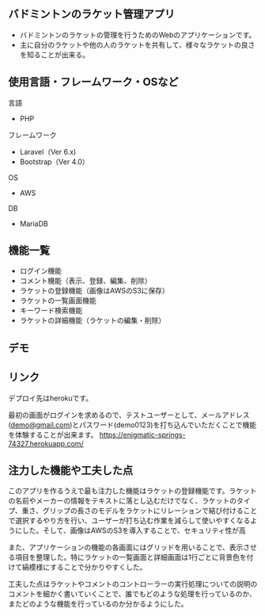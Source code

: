 ## バドミントンのラケット管理アプリ
- バドミントンのラケットの管理を行うためのWebのアプリケーションです。
- 主に自分のラケットや他の人のラケットを共有して、様々なラケットの良さを知ることが出来る。
## 使用言語・フレームワーク・OSなど
言語
- PHP

フレームワーク
- Laravel（Ver 6.x)
- Bootstrap（Ver 4.0）

OS
- AWS

DB
- MariaDB
## 機能一覧
- ログイン機能
- コメント機能（表示、登録、編集、削除）
- ラケットの登録機能（画像はAWSのS3に保存）
- ラケットの一覧画面機能
- キーワード検索機能
- ラケットの詳細機能（ラケットの編集・削除）
## デモ



## リンク
デプロイ先はherokuです。

最初の画面がログインを求めるので、テストユーザーとして、メールアドレス(demo@gmail.com)とパスワード(demo0123)を打ち込んでいただくことで機能を体験することが出来ます。
https://enigmatic-springs-74327.herokuapp.com/

## 注力した機能や工夫した点
このアプリを作るうえで最も注力した機能はラケットの登録機能です。ラケットの名前やメーカーの情報をテキストに落とし込むだけでなく、ラケットのタイプ、重さ、グリップの長さのモデルをラケットにリレーションで結び付けることで選択するやり方を行い、ユーザーが打ち込む作業を減らして使いやすくなるようにした。そして、画像はAWSのS3を導入することで、セキュリティ性が高


また、アプリケーションの機能の各画面にはグリッドを用いることで、表示させる項目を整理した。特にラケットの一覧画面と詳細画面は1行ごとに背景色を付けて縞模様にすることで分かりやすくした。

工夫した点はラケットやコメントのコントローラーの実行処理についての説明のコメントを細かく書いていくことで、誰でもどのような処理を行っているのか、またどのような機能を行っているのか分かるようにした。
